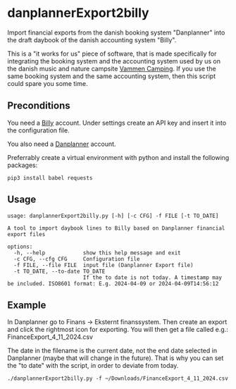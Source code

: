 # danplannerExport2billy
Import financial exports from the danish booking system "Danplanner" into the draft daybook of the danish accounting system "Billy".

This is a "it works for us" piece of software, that is made specifically for integrating the booking system and the accounting system used by us on the danish music and nature campsite [Vammen Camping](https://vammencamping.dk). If you use the same booking system and the same accounting system, then this script could spare you some time.

## Preconditions
You need a [Billy](https://billy.dk) account. Under settings create an API key and insert it into the configuration file.

You also need a [Danplanner](https://danline.dk) account.

Preferrably create a virtual environment with python and install the following packages:

`pip3 install babel requests`

## Usage
```$ ./danplannerExport2billy.py -h
usage: danplannerExport2billy.py [-h] [-c CFG] -f FILE [-t TO_DATE]

A tool to import daybook lines to Billy based on Danplanner financial export files

options:
  -h, --help            show this help message and exit
  -c CFG, --cfg CFG     Configuration file
  -f FILE, --file FILE  input file (Danplanner Export file)
  -t TO_DATE, --to-date TO_DATE
                        If the to date is not today. A timestamp may be included. ISO8601 format: E.g. 2024-04-09 or 2024-04-09T14:56:12
```
## Example
In Danplanner go to Finans -> Eksternt finanssystem. Then create an export and click the rightmost icon for exporting. You will then get a file called e.g.:
FinanceExport_4_11_2024.csv

The date in the filename is the current date, not the end date selected in Danplanner (maybe that will change in the future). That is why you can set the "to date" with the script, in order to deviate from today.

`./danplannerExport2billy.py -f ~/Downloads/FinanceExport_4_11_2024.csv`
